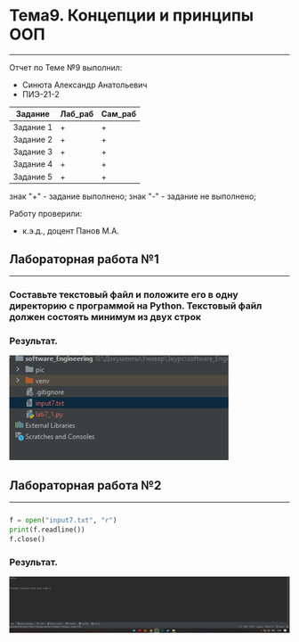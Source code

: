 # Тема9. Концепции и принципы ООП

----
Отчет по Теме №9 выполнил:

- Синюта Александр Анатольевич
- ПИЭ-21-2

| Задание    | Лаб_раб | Сам_раб |
|------------|---------|------|
| Задание 1  | +       | +    |
| Задание 2  | +       | +    |
| Задание 3  | +       | +    |
| Задание 4  | +       | +    |
| Задание 5  | +       | +    |


знак "+" - задание выполнено; знак "-" - задание не выполнено;

Работу проверили:

- к.э.д., доцент Панов М.А.

## Лабораторная работа №1

-----

### Составьте текстовый файл и положите его в одну директорию с программой на Python. Текстовый файл должен состоять минимум из двух строк

### Результат.

![](https://github.com/a-a-sinuta/Software_Engineering/blob/Tema_7/pic/lab7_1.png)

## Лабораторная работа №2

-----

### 
```python
f = open("input7.txt", "r")
print(f.readline())
f.close()
```

### Результат.

![](https://github.com/a-a-sinuta/Software_Engineering/blob/Tema_7/pic/lab7_2.png)
